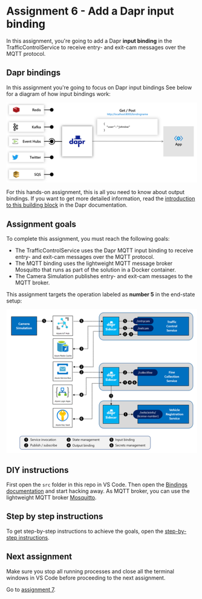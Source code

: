 # Assignment 6 - Add a Dapr input binding

In this assignment, you're going to add a Dapr **input binding** in the TrafficControlService to receive entry- and exit-cam messages over the MQTT protocol.

## Dapr bindings

In this assignment you're going to focus on Dapr input bindings See below for a diagram of how input bindings work:

<img src="img/input-binding.png" style="zoom: 50%;" />

For this hands-on assignment, this is all you need to know about output bindings. If you want to get more detailed information, read the [introduction to this building block](https://docs.dapr.io/developing-applications/building-blocks/bindings/) in the Dapr documentation.

## Assignment goals

To complete this assignment, you must reach the following goals:

- The TrafficControlService uses the Dapr MQTT input binding to receive entry- and exit-cam messages over the MQTT protocol.
- The MQTT binding uses the lightweight MQTT message broker Mosquitto that runs as part of the solution in a Docker container.
- The Camera Simulation publishes entry- and exit-cam messages to the MQTT broker.

This assignment targets the operation labeled as **number 5** in the end-state setup:

<img src="../img/dapr-setup.png" style="zoom: 67%;" />

## DIY instructions

First open the `src` folder in this repo in VS Code. Then open the [Bindings documentation](https://docs.dapr.io/developing-applications/building-blocks/bindings/) and start hacking away. As MQTT broker, you can use the lightweight MQTT broker [Mosquitto](https://mosquitto.org/).

## Step by step instructions

To get step-by-step instructions to achieve the goals, open the [step-by-step instructions](step-by-step.md).

## Next assignment

Make sure you stop all running processes and close all the terminal windows in VS Code before proceeding to the next assignment.

Go to [assignment 7](../Assignment07/README.md).
